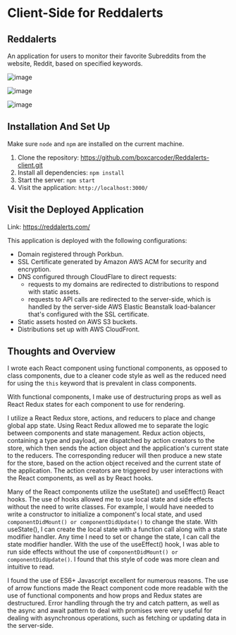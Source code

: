 # Client-Side for Reddalerts

## Reddalerts

An application for users to monitor their favorite Subreddits from the website, Reddit, based on specified keywords.

![image](https://user-images.githubusercontent.com/5587071/130664603-e4625320-6d93-48c0-9c96-f37f4f5e998b.png)

![image](https://user-images.githubusercontent.com/5587071/130667161-b3c9538a-4227-49a1-b7ce-d828784c3625.png)

![image](https://user-images.githubusercontent.com/5587071/130664934-53a7342d-8870-4173-a5ec-a3c68e7f89dd.png)

## Installation And Set Up

Make sure `node` and `npm` are installed on the current machine.

1. Clone the repository: https://github.com/boxcarcoder/Reddalerts-client.git
2. Install all dependencies: `npm install`
3. Start the server: `npm start`
4. Visit the application: `http://localhost:3000/`

## Visit the Deployed Application

Link: https://reddalerts.com/

This application is deployed with the following configurations:
- Domain registered through Porkbun.
- SSL Certificate generated by Amazon AWS ACM for security and encryption.
- DNS configured through CloudFlare to direct requests:
  - requests to my domains are redirected to distributions to respond with static assets.
  - requests to API calls are redirected to the server-side, which is handled by the server-side AWS Elastic Beanstalk load-balancer that's configured with the SSL certificate.
- Static assets hosted on AWS S3 buckets.
- Distributions set up with AWS CloudFront.

## Thoughts and Overview

I wrote each React component using functional components, as opposed to class components, due to a cleaner code style as well as the reduced need for using the `this` keyword that is prevalent in class components.

With functional components, I make use of destructuring props as well as React Redux states for each component to use for rendering.

I utilize a React Redux store, actions, and reducers to place and change global app state. Using React Redux allowed me to separate the logic between components and state management. Redux action objects, containing a type and payload, are dispatched by action creators to the store, which then sends the action object and the application's current state to the reducers. The corresponding reducer will then produce a new state for the store, based on the action object received and the current state of the application. The action creators are triggered by user interactions with the React components, as well as by React hooks.

Many of the React components utilize the useState() and useEffect() React hooks. The use of hooks allowed me to use local state and side effects without the need to write classes. For example, I would have needed to write a constructor to initialize a component's local state, and used `componentDidMount() or componentDidUpdate()` to change the state. With useState(), I can create the local state with a function call along with a state modifier handler. Any time I need to set or change the state, I can call the state modifier handler. With the use of the useEffect() hook, I was able to run side effects without the use of `componentDidMount() or componentDidUpdate()`. I found that this style of code was more clean and intuitive to read.

I found the use of ES6+ Javascript excellent for numerous reasons. The use of arrow functions made the React component code more readable with the use of functional components and how props and Redux states are destructured. Error handling through the try and catch pattern, as well as the async and await pattern to deal with promises were very useful for dealing with asynchronous operations, such as fetching or updating data in the server-side.

